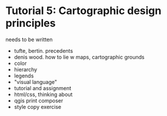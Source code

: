 # Tutorial 5: Cartographic design principles

needs to be written

- tufte, bertin. precedents
- denis wood. how to lie w maps, cartographic grounds
- color
- hierarchy
- legends 
- "visual language"
- tutorial and assignment
- html/css, thinking about 
- qgis print composer
- style copy exercise
